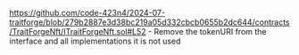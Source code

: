 
https://github.com/code-423n4/2024-07-traitforge/blob/279b2887e3d38bc219a05d332cbcb0655b2dc644/contracts/TraitForgeNft/ITraitForgeNft.sol#L52 - Remove the tokenURI from the interface and all implementations it is not used
